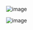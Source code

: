 ![image](https://github.com/nhatnkse16/Ex5-PRM392/assets/85068447/ca0ac4de-8baf-493d-b7bc-0ef4f58bb994)

![image](https://github.com/nhatnkse16/Ex5-PRM392/assets/85068447/beb16740-bfd4-4ab9-b86f-b28f727f6947)


